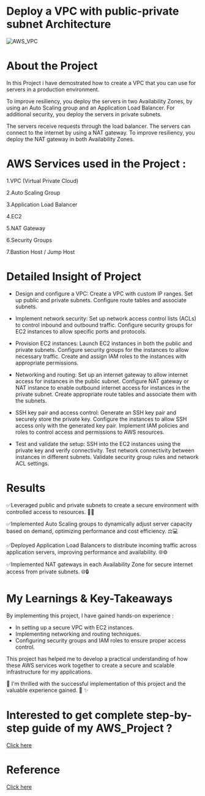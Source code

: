 # Deploy a VPC with public-private subnet Architecture
![AWS_VPC](https://github.com/Maheshkumar-W/AWS_Project/assets/101307468/031ed992-8ae0-4088-9922-b31cb75611ac)

# About the Project
In this Project i have demostrated how to create a VPC that you can use for servers in a production environment.

To improve resiliency, you deploy the servers in two Availability Zones, by using an Auto Scaling group and an Application Load Balancer. For additional security, you deploy the servers in private subnets. 

The servers receive requests through the load balancer. The servers can connect to the internet by using a NAT gateway. To improve resiliency, you deploy the NAT gateway in both Availability Zones.

# AWS Services used in the Project :
1.VPC (Virtual Private Cloud)

2.Auto Scaling Group

3.Application Load Balancer

4.EC2

5.NAT Gateway

6.Security Groups

7.Bastion Host / Jump Host

# Detailed Insight of Project

- Design and configure a VPC: Create a VPC with custom IP ranges. Set up public and private subnets. Configure route tables and associate subnets.

- Implement network security: Set up network access control lists (ACLs) to control inbound and outbound traffic. Configure security groups for EC2 instances to allow specific ports and protocols.

- Provision EC2 instances: Launch EC2 instances in both the public and private subnets. Configure security groups for the instances to allow necessary traffic. Create and assign IAM roles to the instances with appropriate permissions.

- Networking and routing: Set up an internet gateway to allow internet access for instances in the public subnet. Configure NAT gateway or NAT instance to enable outbound internet access for instances in the private subnet. Create appropriate route tables and associate them with the subnets.

- SSH key pair and access control: Generate an SSH key pair and securely store the private key. Configure the instances to allow SSH access only with the generated key pair. Implement IAM policies and roles to control access and permissions to AWS resources.

- Test and validate the setup: SSH into the EC2 instances using the private key and verify connectivity. Test network connectivity between instances in different subnets. Validate security group rules and network ACL settings.

# Results

✅Leveraged public and private subnets to create a secure environment with controlled access to resources. 🏢🔐

✅Implemented Auto Scaling groups to dynamically adjust server capacity based on demand, optimizing performance and cost efficiency. ⚖💻

✅Deployed Application Load Balancers to distribute incoming traffic across application servers, improving performance and availability. 🌐⚙

✅Implemented NAT gateways in each Availability Zone for secure internet access from private subnets. 🌐🔒
 
# My Learnings & Key-Takeaways
By implementing this project, I have gained hands-on experience :
- In setting up a secure VPC with EC2 instances.
- Implementing networking and routing techniques.
- Configuring security groups and IAM roles to ensure proper access control.

This project has helped me to develop a practical understanding of how these AWS services work together to create a secure and scalable infrastructure for my applications.

🎯 I'm thrilled with the successful implementation of this project and the valuable experience gained. 🎉 ✨

# Interested to get complete step-by-step guide of my AWS_Project ?
[Click here](https://app.tango.us/app/workflow/Deploy-a-VPC-with-public-private-subnet-Architecture-93a05eb927274ffbaff66229c1d34b4d)

# Reference
[Click here](https://docs.aws.amazon.com/vpc/latest/userguide/vpc-example-private-subnets-nat.html)
